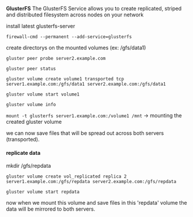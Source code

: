 **GlusterFS**
The GlusterFS Service allows you to create replicated, striped and distributed filesystem across nodes on your network

install latest glusterfs-server

`firewall-cmd --permanent --add-service=glusterfs`

create directorys on the mounted volumes (ex: /gfs/data1)

`gluster peer probe server2.example.com`

`gluster peer status`

`gluster volume create volume1 transported tcp server1.example.com:/gfs/data1 server2.example.com:/gfs/data1`

`gluster volume start volume1`

`gluster volume info`

`mount -t glusterfs server1.example.com:/volume1 /mnt` -> mounting the created gluster volume

we can now save files that will be spread out across both servers (transported).

#### replicate data
mkdir /gfs/repdata

`gluster volume create vol_replicated replica 2 server1.example.com:/gfs/repdata server2.example.com:/gfs/repdata`

`gluster volume start repdata`

now when we mount this volume and save files in this 'repdata' volume the data will be mirrored to both servers. 
